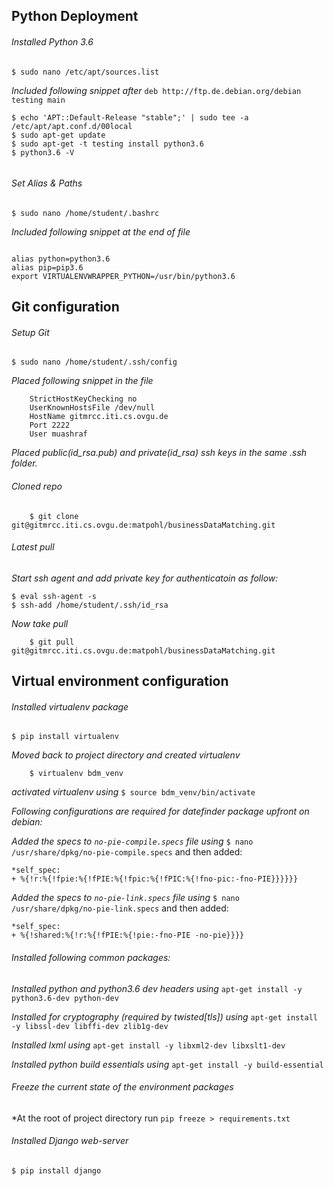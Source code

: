 ## Python Deployment

###### Installed Python 3.6


```
$ sudo nano /etc/apt/sources.list
```

*Included following snippet after* `deb http://ftp.de.debian.org/debian testing main`

```
$ echo 'APT::Default-Release "stable";' | sudo tee -a /etc/apt/apt.conf.d/00local
$ sudo apt-get update
$ sudo apt-get -t testing install python3.6
$ python3.6 -V
	
```

###### Set Alias & Paths


```
$ sudo nano /home/student/.bashrc
```

*Included following snippet at the end of file*

```

alias python=python3.6
alias pip=pip3.6
export VIRTUALENVWRAPPER_PYTHON=/usr/bin/python3.6

```

## Git configuration 

###### Setup Git 


```
$ sudo nano /home/student/.ssh/config
```

*Placed following snippet in the file*

```Host gitmrcc.iti.cs.ovgu.de
    StrictHostKeyChecking no	
    UserKnownHostsFile /dev/null	
    HostName gitmrcc.iti.cs.ovgu.de	
    Port 2222	
    User muashraf
```

*Placed public(id_rsa.pub) and private(id_rsa) ssh keys in the same .ssh folder.*


###### Cloned repo


```$ cd /home/student/
	$ git clone git@gitmrcc.iti.cs.ovgu.de:matpohl/businessDataMatching.git
```
###### Latest pull


*Start ssh agent and add private key for authenticatoin as follow:*

```
$ eval ssh-agent -s
$ ssh-add /home/student/.ssh/id_rsa
```

*Now take pull*

```$ cd /home/student/businessDataMatching
	$ git pull git@gitmrcc.iti.cs.ovgu.de:matpohl/businessDataMatching.git
```

## Virtual environment configuration


###### Installed virtualenv package

```
$ pip install virtualenv
```

*Moved back to project directory and created virtualenv*

```$ cd /home/student/businessDataMatching
	$ virtualenv bdm_venv
```

*activated virtualenv using* `$ source bdm_venv/bin/activate`

*Following configurations are required for datefinder package upfront on debian:*

*Added the specs to `no-pie-compile.specs` file using* `$ nano /usr/share/dpkg/no-pie-compile.specs` and then added:

```
*self_spec:
+ %{!r:%{!fpie:%{!fPIE:%{!fpic:%{!fPIC:%{!fno-pic:-fno-PIE}}}}}}
```

*Added the specs to `no-pie-link.specs` file using* `$ nano /usr/share/dpkg/no-pie-link.specs` and then added:

```
*self_spec:
+ %{!shared:%{!r:%{!fPIE:%{!pie:-fno-PIE -no-pie}}}}
```

###### Installed following common packages:

*Installed python and python3.6 dev headers using* `apt-get install -y python3.6-dev python-dev`

*Installed for cryptography (required by twisted[tls]) using* `apt-get install -y libssl-dev libffi-dev zlib1g-dev`

*Installed lxml using* `apt-get install -y libxml2-dev libxslt1-dev`

*Installed python build essentials using* `apt-get install -y build-essential`

###### Freeze the current state of the environment packages

*At the root of project directory run `pip freeze > requirements.txt`

###### Installed Django web-server

```
$ pip install django
```
